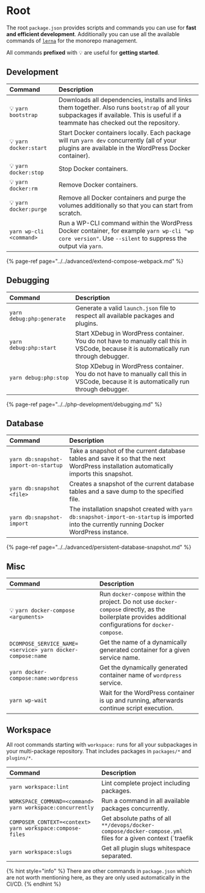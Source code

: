 # Root

The root `package.json` provides scripts and commands you can use for **fast and efficient development**. Additionally you can use all the available commands of [`lerna`](https://github.com/lerna/lerna) for the monorepo management.

All commands **prefixed** with 💡 are useful for **getting started**.

## Development

| Command                 | Description                                                                                                                                                                            |
| :---------------------- | :------------------------------------------------------------------------------------------------------------------------------------------------------------------------------------- |
| 💡 `yarn bootstrap`     | Downloads all dependencies, installs and links them together. Also runs `bootstrap` of all your subpackages if available. This is useful if a teammate has checked out the repository. |
| 💡 `yarn docker:start`  | Start Docker containers locally. Each package will run `yarn dev` concurrently (all of your plugins are available in the WordPress Docker container).                                  |
| 💡 `yarn docker:stop`   | Stop Docker containers.                                                                                                                                                                |
| 💡 `yarn docker:rm`     | Remove Docker containers.                                                                                                                                                              |
| 💡 `yarn docker:purge`  | Remove all Docker containers and purge the volumes additionally so that you can start from scratch.                                                                                    |
| `yarn wp-cli <command>` | Run a WP-CLI command within the WordPress Docker container, for example `yarn wp-cli "wp core version"`. Use `--silent` to suppress the output via `yarn`.                             |

{% page-ref page="../../advanced/extend-compose-webpack.md" %}

## Debugging

| Command                   | Description                                                                                                                             |
| :------------------------ | :-------------------------------------------------------------------------------------------------------------------------------------- |
| `yarn debug:php:generate` | Generate a valid `launch.json` file to respect all available packages and plugins.                                                      |
| `yarn debug:php:start`    | Start XDebug in WordPress container. You do not have to manually call this in VSCode, because it is automatically run through debugger. |
| `yarn debug:php:stop`     | Stop XDebug in WordPress container. You do not have to manually call this in VSCode, because it is automatically run through debugger.  |

{% page-ref page="../../php-development/debugging.md" %}

## Database

| Command                              | Description                                                                                                                                   |
| :----------------------------------- | :-------------------------------------------------------------------------------------------------------------------------------------------- |
| `yarn db:snapshot-import-on-startup` | Take a snapshot of the current database tables and save it so that the next WordPress installation automatically imports this snapshot.       |
| `yarn db:snapshot <file>`            | Creates a snapshot of the current database tables and a save dump to the specified file.                                                      |
| `yarn db:snapshot-import`            | The installation snapshot created with `yarn db:snapshot-import-on-startup` is imported into the currently running Docker WordPress instance. |

{% page-ref page="../../advanced/persistent-database-snapshot.md" %}

## Misc

| Command                                                    | Description                                                                                                                                                |
| :--------------------------------------------------------- | :--------------------------------------------------------------------------------------------------------------------------------------------------------- |
| 💡 `yarn docker-compose <arguments>`                       | Run `docker-compose` within the project. Do not use `docker-compose` directly, as the boilerplate provides additional configurations for `docker-compose`. |
| `DCOMPOSE_SERVICE_NAME=<service> yarn docker-compose:name` | Get the name of a dynamically generated container for a given service name.                                                                                |
| `yarn docker-compose:name:wordpress`                       | Get the dynamically generated container name of `wordpress` service.                                                                                       |
| `yarn wp-wait`                                             | Wait for the WordPress container is up and running, afterwards continue script execution.                                                                  |

## Workspace

All root commands starting with `workspace:` runs for all your subpackages in your multi-package repository. That includes packages in `packages/*` and `plugins/*`.

| Command                                                   | Description                                                                                                              |
| :-------------------------------------------------------- | :----------------------------------------------------------------------------------------------------------------------- |
| `yarn workspace:lint`                                     | Lint complete project including packages.                                                                                |
| `WORKSPACE_COMMAND=<command> yarn workspace:concurrently` | Run a command in all available packages concurrently.                                                                    |
| `COMPOSER_CONTEXT=<context> yarn workspace:compose-files` | Get absolute paths of all `**/devops/docker-compose/docker-compose.yml` files for a given context (`traefik|local|e2e`). |
| `yarn workspace:slugs`                                    | Get all plugin slugs whitespace separated.                                                                               |

{% hint style="info" %}
There are other commands in `package.json` which are not worth mentioning here, as they are only used automatically in the CI/CD.
{% endhint %}
